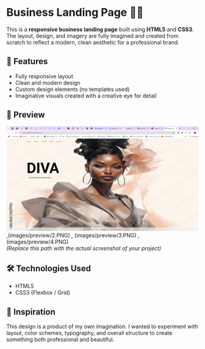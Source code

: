 # Business Landing Page 💼✨

This is a **responsive business landing page** built using **HTML5** and **CSS3**. The layout, design, and imagery are fully imagined and created from scratch to reflect a modern, clean aesthetic for a professional brand.

## 🚀 Features

- Fully responsive layout
- Clean and modern design
- Custom design elements (no templates used)
- Imaginative visuals created with a creative eye for detail

## 📸 Preview

![Landing Page Screenshot](images/preview/1.PNG)  ,(images/preview/2.PNG)  , (images/preview/3.PNG)  ,(images/preview/4.PNG)  
*(Replace this path with the actual screenshot of your project)*

## 🛠️ Technologies Used

- HTML5
- CSS3 (Flexbox / Grid)

## 🎨 Inspiration

This design is a product of my own imagination. I wanted to experiment with layout, color schemes, typography, and overall structure to create something both professional and beautiful.
